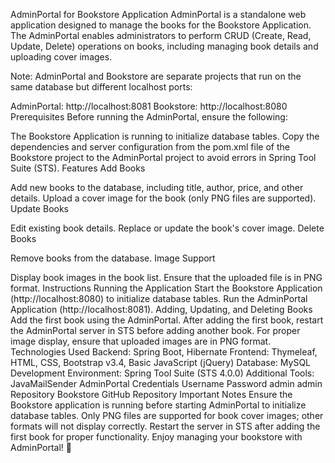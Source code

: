AdminPortal for Bookstore Application
AdminPortal is a standalone web application designed to manage the books for the Bookstore Application. The AdminPortal enables administrators to perform CRUD (Create, Read, Update, Delete) operations on books, including managing book details and uploading cover images.

Note:
AdminPortal and Bookstore are separate projects that run on the same database but different localhost ports:

AdminPortal: http://localhost:8081
Bookstore: http://localhost:8080
Prerequisites
Before running the AdminPortal, ensure the following:

The Bookstore Application is running to initialize database tables.
Copy the dependencies and server configuration from the pom.xml file of the Bookstore project to the AdminPortal project to avoid errors in Spring Tool Suite (STS).
Features
Add Books

Add new books to the database, including title, author, price, and other details.
Upload a cover image for the book (only PNG files are supported).
Update Books

Edit existing book details.
Replace or update the book's cover image.
Delete Books

Remove books from the database.
Image Support

Display book images in the book list. Ensure that the uploaded file is in PNG format.
Instructions
Running the Application
Start the Bookstore Application (http://localhost:8080) to initialize database tables.
Run the AdminPortal Application (http://localhost:8081).
Adding, Updating, and Deleting Books
Add the first book using the AdminPortal.
After adding the first book, restart the AdminPortal server in STS before adding another book.
For proper image display, ensure that uploaded images are in PNG format.
Technologies Used
Backend: Spring Boot, Hibernate
Frontend: Thymeleaf, HTML, CSS, Bootstrap v3.4, Basic JavaScript (jQuery)
Database: MySQL
Development Environment: Spring Tool Suite (STS 4.0.0)
Additional Tools: JavaMailSender
AdminPortal Credentials
Username	Password
admin	admin
Repository
Bookstore GitHub Repository
Important Notes
Ensure the Bookstore application is running before starting AdminPortal to initialize database tables.
Only PNG files are supported for book cover images; other formats will not display correctly.
Restart the server in STS after adding the first book for proper functionality.
Enjoy managing your bookstore with AdminPortal! 🎉
